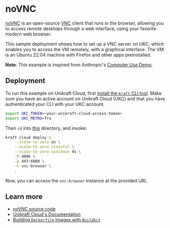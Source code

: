 # noVNC

[noVNC](https://novnc.com/info.html) is an open-source [VNC](https://en.wikipedia.org/wiki/VNC) client that runs in the browser,
allowing you to access remote desktops through a web interface, using your favorite modern web browser.

This sample deployment shows how to set up a VNC server on UKC, which enables you to access the VM remotely, with a graphical interface.
The VM is an Ubuntu 22.04 machine with Firefox and other apps preinstalled.

**Note**: This example is inspired from Anthropic's [Computer Use Demo](https://github.com/anthropics/anthropic-quickstarts/tree/main/computer-use-demo).

## Deployment

To run this example on Unikraft Cloud, first [install the `kraft` CLI tool](https://unikraft.org/docs/cli). Make sure you have an active account on Unikraft Cloud (UKC) and that you have authenticated your CLI with your UKC account.

```bash
export UKC_TOKEN=<your-unikraft-cloud-access-token>
export UKC_METRO=fra
```

Then `cd` into [this](.) directory, and invoke:

```bash
kraft cloud deploy \
    --scale-to-zero on \
    --scale-to-zero-stateful \
    --scale-to-zero-cooldown 4s \
    -M 4096 \
    -p 443:6080 \
    -n vnc-browser \
    .
```

Now, you can access the `vnc-browser` instance at the provided URL.

## Learn more

- [noVNC source code](https://github.com/novnc/noVNC)
- [Unikraft Cloud's Documentation](https://unikraft.cloud/docs/)
- [Building `Dockerfile` Images with `Buildkit`](https://unikraft.org/guides/building-dockerfile-images-with-buildkit)
